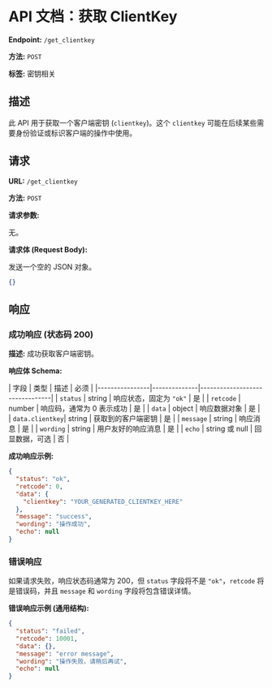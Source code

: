 # API 文档：获取 ClientKey

**Endpoint:** `/get_clientkey`

**方法:** `POST`

**标签:** 密钥相关

## 描述

此 API 用于获取一个客户端密钥 (`clientkey`)。这个 `clientkey` 可能在后续某些需要身份验证或标识客户端的操作中使用。

## 请求

**URL:** `/get_clientkey`

**方法:** `POST`

**请求参数:**

无。

**请求体 (Request Body):**

发送一个空的 JSON 对象。

```json
{}
```

## 响应

### 成功响应 (状态码 200)

**描述:** 成功获取客户端密钥。

**响应体 Schema:**

| 字段           | 类型         | 描述                           | 必须 |
|----------------|--------------|--------------------------------|
| `status`       | string       | 响应状态，固定为 `"ok"`        | 是   |
| `retcode`      | number       | 响应码，通常为 0 表示成功      | 是   |
| `data`         | object       | 响应数据对象                   | 是   |
| `data.clientkey`| string       | 获取到的客户端密钥             | 是   |
| `message`      | string       | 响应消息                       | 是   |
| `wording`      | string       | 用户友好的响应消息             | 是   |
| `echo`         | string 或 null | 回显数据，可选                 | 否   |

**成功响应示例:**

```json
{
  "status": "ok",
  "retcode": 0,
  "data": {
    "clientkey": "YOUR_GENERATED_CLIENTKEY_HERE"
  },
  "message": "success",
  "wording": "操作成功",
  "echo": null
}
```

### 错误响应

如果请求失败，响应状态码通常为 200，但 `status` 字段将不是 `"ok"`，`retcode` 将是错误码，并且 `message` 和 `wording` 字段将包含错误详情。

**错误响应示例 (通用结构):**

```json
{
  "status": "failed",
  "retcode": 10001,
  "data": {},
  "message": "error message",
  "wording": "操作失败，请稍后再试",
  "echo": null
}
```
